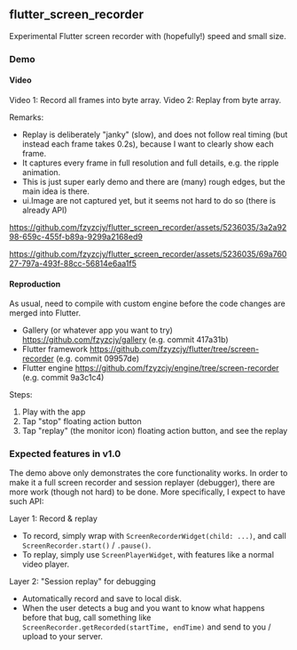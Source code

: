 ## flutter_screen_recorder

Experimental Flutter screen recorder with (hopefully!) speed and small size.

### Demo

#### Video

Video 1: Record all frames into byte array.
Video 2: Replay from byte array.

Remarks:

* Replay is deliberately "janky" (slow), and does not follow real timing (but instead each frame takes 0.2s), because I want to clearly show each frame.
* It captures every frame in full resolution and full details, e.g. the ripple animation.
* This is just super early demo and there are (many) rough edges, but the main idea is there.
* ui.Image are not captured yet, but it seems not hard to do so (there is already API)

https://github.com/fzyzcjy/flutter_screen_recorder/assets/5236035/3a2a9298-659c-455f-b89a-9299a2168ed9

https://github.com/fzyzcjy/flutter_screen_recorder/assets/5236035/69a76027-797a-493f-88cc-56814e6aa1f5

#### Reproduction

As usual, need to compile with custom engine before the code changes are merged into Flutter.

* Gallery (or whatever app you want to try) https://github.com/fzyzcjy/gallery (e.g. commit 417a31b)
* Flutter framework https://github.com/fzyzcjy/flutter/tree/screen-recorder (e.g. commit 09957de)
* Flutter engine https://github.com/fzyzcjy/engine/tree/screen-recorder (e.g. commit 9a3c1c4)

Steps:

1. Play with the app
2. Tap "stop" floating action button
3. Tap "replay" (the monitor icon) floating action button, and see the replay

### Expected features in v1.0

The demo above only demonstrates the core functionality works. In order to make it a full screen recorder and session replayer (debugger), there are more work (though not hard) to be done. More specifically, I expect to have such API:

Layer 1: Record & replay

* To record, simply wrap with `ScreenRecorderWidget(child: ...)`, and call `ScreenRecorder.start()` / `.pause()`.
* To replay, simply use `ScreenPlayerWidget`, with features like a normal video player.

Layer 2: "Session replay" for debugging

* Automatically record and save to local disk.
* When the user detects a bug and you want to know what happens before that bug, call something like `ScreenRecorder.getRecorded(startTime, endTime)` and send to you / upload to your server.

